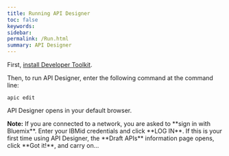 ```yaml
---
title: Running API Designer
toc: false
keywords:
sidebar: 
permalink: /Run.html
summary: API Designer
---
```


First, [install Developer Toolkit](Install.html).

Then, to run API Designer, enter the following command at the command line:

```
apic edit
```

API Designer opens in your default browser.

<div markdown="1" class="alert alert-info" role="alert"><i class="fa fa-info-circle"></i> <b>Note:</b>  If you are connected to a network, you are asked to **sign in with Bluemix**. Enter your IBMid credentials and click **LOG IN**. If this is your first time using API Designer, the **Draft APIs** information page opens, click **Got it!**, and carry on...
</div>
